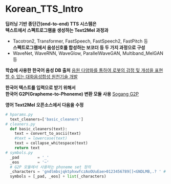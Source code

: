 # Korean_TTS_Intro

**딥러닝 기반 종단간(end-to-end) TTS 시스템은**  
**텍스트에서 스펙트로그램을 생성하는 Text2Mel 과정과**  
 - Tacotron2, Transformer, FastSpeech, FastSpeech2, FastPitch 등  
**스펙트로그램에서 음성신호를 합성하는 보코더 등 두 가지 과정으로 구성**  
 - WaveNet, WaveRNN, WaveGlow, ParallelWaveGAN, Multiband_MelGAN 등  

**학습에 사용한 한국어 음성 DB 출처**
[음원 다양화를 통하여 로봇의 감정 및 개성을 표현할 수 있는 대화음성합성 원천기술 개발](https://github.com/emotiontts/emotiontts_open_db/tree/master/Dataset/SpeechCorpus/Main/main/lmy)  

**한국어 텍스트를 입력으로 받기 위해서**  
**한국어 G2P(Grapheme-to-Phoneme) 변환 모듈 사용**
  [Sogang G2P](https://github.com/emotiontts/emotiontts_open_db/tree/master/Codeset/SogangG2P)        

**영어 Text2Mel 오픈소스에서 다음을 수정**   
```python  
# hparams.py
  text_cleaners=['basic_cleaners']
# cleaners.py
  def basic_cleaners(text):
    text = convert_to_ascii(text) 
    #text = lowercase(text) 
    text = collapse_whitespace(text)
    return text
# symbols.py
  _pad        = '_'
  _eos        = '~'
  # G2P 모듈에서 사용하는 phoneme set 정의
  _characters = 'gndlmbsjqktphxwfczAoOUuEae>0123456789[]<GNDLMB,.? ' # KCH
  symbols = [_pad, _eos] + list(_characters) 
```
